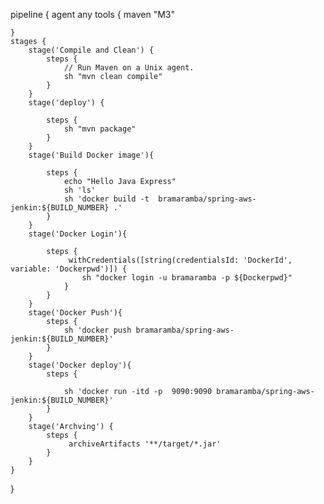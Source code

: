 pipeline {
    agent any 
    tools {
        maven "M3"
    
    }
    stages {
        stage('Compile and Clean') { 
            steps {
                // Run Maven on a Unix agent.
                sh "mvn clean compile"
            }
        }
        stage('deploy') { 
            
            steps {
                sh "mvn package"
            }
        }
        stage('Build Docker image'){
          
            steps {
                echo "Hello Java Express"
                sh 'ls'
                sh 'docker build -t  bramaramba/spring-aws-jenkin:${BUILD_NUMBER} .'
            }
        }
        stage('Docker Login'){
            
            steps {
                 withCredentials([string(credentialsId: 'DockerId', variable: 'Dockerpwd')]) {
                    sh "docker login -u bramaramba -p ${Dockerpwd}"
                }
            }                
        }
        stage('Docker Push'){
            steps {
                sh 'docker push bramaramba/spring-aws-jenkin:${BUILD_NUMBER}'
            }
        }
        stage('Docker deploy'){
            steps {
               
                sh 'docker run -itd -p  9090:9090 bramaramba/spring-aws-jenkin:${BUILD_NUMBER}'
            }
        }
        stage('Archving') { 
            steps {
                 archiveArtifacts '**/target/*.jar'
            }
        }
    }
}

